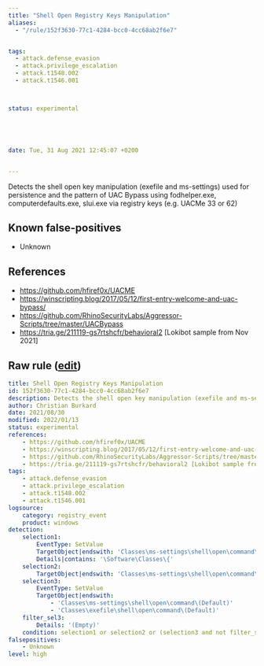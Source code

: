 ```yaml
---
title: "Shell Open Registry Keys Manipulation"
aliases:
  - "/rule/152f3630-77c1-4284-bcc0-4cc68ab2f6e7"


tags:
  - attack.defense_evasion
  - attack.privilege_escalation
  - attack.t1548.002
  - attack.t1546.001



status: experimental





date: Tue, 31 Aug 2021 12:45:07 +0200


---
```


Detects the shell open key manipulation (exefile and ms-settings) used for persistence and the pattern of UAC Bypass using fodhelper.exe, computerdefaults.exe, slui.exe via registry keys (e.g. UACMe 33 or 62)

<!--more-->


## Known false-positives

* Unknown



## References

* https://github.com/hfiref0x/UACME
* https://winscripting.blog/2017/05/12/first-entry-welcome-and-uac-bypass/
* https://github.com/RhinoSecurityLabs/Aggressor-Scripts/tree/master/UACBypass
* https://tria.ge/211119-gs7rtshcfr/behavioral2 [Lokibot sample from Nov 2021]


## Raw rule ([edit](https://github.com/SigmaHQ/sigma/edit/master/rules/windows/registry_event/registry_event_shell_open_keys_manipulation.yml))
```yaml
title: Shell Open Registry Keys Manipulation
id: 152f3630-77c1-4284-bcc0-4cc68ab2f6e7
description: Detects the shell open key manipulation (exefile and ms-settings) used for persistence and the pattern of UAC Bypass using fodhelper.exe, computerdefaults.exe, slui.exe via registry keys (e.g. UACMe 33 or 62)
author: Christian Burkard
date: 2021/08/30
modified: 2022/01/13
status: experimental
references:
    - https://github.com/hfiref0x/UACME
    - https://winscripting.blog/2017/05/12/first-entry-welcome-and-uac-bypass/
    - https://github.com/RhinoSecurityLabs/Aggressor-Scripts/tree/master/UACBypass
    - https://tria.ge/211119-gs7rtshcfr/behavioral2 [Lokibot sample from Nov 2021]
tags:
    - attack.defense_evasion
    - attack.privilege_escalation
    - attack.t1548.002
    - attack.t1546.001
logsource:
    category: registry_event
    product: windows
detection:
    selection1:
        EventType: SetValue 
        TargetObject|endswith: 'Classes\ms-settings\shell\open\command\SymbolicLinkValue'
        Details|contains: '\Software\Classes\{'
    selection2:
        TargetObject|endswith: 'Classes\ms-settings\shell\open\command\DelegateExecute'
    selection3:
        EventType: SetValue
        TargetObject|endswith: 
            - 'Classes\ms-settings\shell\open\command\(Default)'
            - 'Classes\exefile\shell\open\command\(Default)'
    filter_sel3:
        Details: '(Empty)'
    condition: selection1 or selection2 or (selection3 and not filter_sel3)
falsepositives:
    - Unknown
level: high

```
